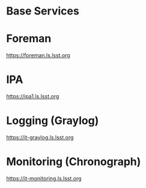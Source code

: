 # Base Services


# Foreman
https://foreman.ls.lsst.org

# IPA
https://ipa1.ls.lsst.org

# Logging (Graylog)
https://it-graylog.ls.lsst.org

# Monitoring (Chronograph)
https://it-monitoring.ls.lsst.org
